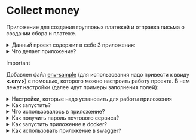 # Collect money
Приложение для создания групповых платежей и отправка письма о создании сбора и платеже.

<details>

<summary>Данный проект содержит в себе 3 приложения:</summary>

* **collect**
   - позволяет работать с групповыми сборами:
       - в ней переопределен метод save с установкой значений в поля amount_now and count_people
       - имеет класс для выбора причины сбора Reason
       - имеет celery задачу на отправку письма при успешном создании сбора
       - все get запросы обложены кэшем
       - имеет команду наполнения моко данными addcol
* **payment**
   - позволяет работать с платежами
       - создаёт платежи и привязывает по связи M2M с полем donates с таблицей Collect
       - создана celery задача на отправку письма и надобалвении платежа и обработка платежа
       - имеет команду наполнения моко данными addpay
* **users**
   - служит для аунтификации пользователя и регистрации пользователя, а также получения токена
       - имеет команду наполнения моко данными adduser 
</details>

<details>

<summary>Что делает приложение?</summary>
Функционал:

* Регистрация пользователя, получение токена и использование в запросах bearer token
* Создание группового платежа и отправка письма о его создании с таким содержанием
![Screenshot from 2024-04-04 00-40-23](https://github.com/Plutarxi99/collecting_money/assets/132927381/b557bbec-990e-4d30-ad03-ec667eb5c001)
* Платеж с получением письма о состояние платежа с таким содержанием
![Screenshot from 2024-04-04 00-41-24](https://github.com/Plutarxi99/collecting_money/assets/132927381/f794f109-43a8-4eee-ac72-50c4285fffa1)
* CRUD обложен на групповые сборы, а также ваиладация на актуальную дату времени и права на удаление и обновление только своих сборов


</details>

> [!IMPORTANT]
> Добавлен файл <a href="https://github.com/Plutarxi99/collecting_money/blob/a3b5201763ee284159e2dd864e51741419a30fff/.env-sample">env-sample</a> (для использования надо привести к ввиду **<.env>**) с помощью, которого можно настроить работу проекта. В нем лежат настройки (далее идут примеры заполнения полей):
<details>
<summary>Настройки, которые надо установить для работы приложения</summary>

| Значение | Содержание | Примечание |
|-----|-----------|-----:|
|     **SECRET_KEY**| django-insecure-hu213gr51uh234gbrtf34oqufg35835g3q5g       |     код генерируется командой описаной ниже|
|     **POSTGRES_DB**| NAME_BD   |     название базы данных |
|     **POSTGRES_USER**| USER_BD   |     название пользователя базы данных |
|     **POSTGRES_PASSWORD**| PASSWORD_BD   |     пароль базы данных |
|     **POSTGRES_HOST**| HOST_BD   |     название твоего сервиса используемый для контейнеризации |
|     **SUPERUSER_EMAIL**| email_superuser       |     установить почту суперюзера|
|     **SUPERUSER_PASSWORD**| password_superuser       |     установить пароль суперюзера|
|     **USER_PASSWORD**| password_user       |     установить пароль юзера для моко данных|
|     **ENV_TYPE**| local/server   |     для использования разных настроек для запуска локально-local для запуска с сервера-server |
|     **HOST_IP**|  db   |     id- адрес твоего сервера базы данных |
|     **EMAIL_HOST_USER**| <Твой почтовый адрес>       |     от кого придет почта|
|     **EMAIL_HOST_PASSWORD**| qweq223e123edqwr       |     пароль полученный в настройках приложения для почтового сервиса P.S. Далее идет инструкция в картинках|
|     **EMAIL_BACKEND**| django.core.mail.backends.smtp.EmailBackend       |     Настройка для джанго|
|     **EMAIL_PORT**| 465       |     почтовый порт|
|     **EMAIL_HOST**| <pre><code>smtp.yandex.ru</code></pre>      |      почтовый сервер, в моем случае это яндекс|
|     **EMAIL_USE_SSL**| True       |     дефолтные настройки для почтового сервиса в моем случае это яндекс|
|     **CELERY_BROKER_URL**| <pre><code>redis://127.0.0.1:6379</code></pre>    |     база данных для работы celery|
|     **CELERY_RESULT_BACKEND**| <pre><code>redis://127.0.0.1:6379</code></pre>    |     база данных для работы celery|
|     **CACHE_LOCATION**| redis://127.0.0.1:6379       |     подключение к бд редис, если это в докере, то он строится иначе и уже прописан|
</details>

<details>

<summary>Как запустить?</summary>

* Переходим в папку где будет лежать код

* Копируем код с git:
  <pre><code>git@github.com:Plutarxi99/collecting_money.git</code></pre>

* Создаем виртуальное окружение:
  <pre><code>python3 -m venv env</code></pre>
  <pre><code>source env/bin/activate</code></pre>

* Создать секретный ключ:
  <pre><code>openssl rand -hex 32</code></pre>

* Вставить его в .env

* Создать базу данных:
  <pre><code>psql -U postgres</code></pre>
  <pre><code>create database name_your_db;</code></pre>

* После установки нужных настроук в файле **<.env>**. Надо выполнить команду для установки пакетов:
  <pre><code>pip install -r requirements.txt </code></pre>

* Применить миграции:
  <pre><code>python3 manage.py migrate</code></pre>

* Создать суперюзера:
  <pre><code>python3 manage.py ccsu</code></pre>

* Создать пользователей системы (P.S можно использовать любой число, есть и другие параметры, смотри в докстринги) <a href="https://github.com/Plutarxi99/collecting_money/blob/a3b5201763ee284159e2dd864e51741419a30fff/users/management/commands/adduser.py">смотри код</a> :
  <pre><code>python3 manage.py adduser 10</code></pre>

* Создать групповые сборы (P.S можно использовать любой число):
  <pre><code>python3 manage.py addcol 10</code></pre>

* Создать платежи (P.S можно использовать любой число):
  <pre><code>python3 manage.py addpay 10</code></pre>

* Для запуска работы celery worker:
  <pre><code>python3 manage.py celery_worker</code></pre>
  или использовать иную команду дефолтную
  <pre><code>python -m celery -A django worker -l infor</code></pre>


</details>

<details>

<summary>Что использовалось в приложение?</summary>
Функционал:

* Подключено rest_framework для использоваеть API приложения
* Подключено rest_framework_simplejwt для использоваеть API приложения авторизации пользователя Bearer token
* Подключено drf_yasg для создания автоматической документации и возможность работать в браузере с приложением
* Подключена django_celery для создание и использование отложенной задачи
</details>

<details>

<summary>Как получить пароль почтового сервиса?</summary>
Функционал:

* Создать приложение по ссылке и создать приложение <<Почта>> и получить пароль:
  https://id.yandex.ru/security/app-passwords
![Screenshot from 2024-03-25 15-08-40](https://github.com/Plutarxi99/user_invite/assets/132927381/330bf584-9920-40a5-8324-5429f2d8ddc4)

* Скопировать пароль в .env файл оставльные настройка уже готовы.

</details>

<details>

<summary>Как запустить приложение в docker?</summary>
Функционал:

* Выполняем код:
  <pre><code>docker-compose build</code></pre>
  <pre><code>docker-compose up</code></pre>

* Создаем базу данных в контейнере:
  <pre><code>docker-compose exec db psql -U postgres</code></pre>
  <pre><code>create database your_name_db</code></pre>

* Подключаемся к контейнеру:
  <pre><code>http://127.0.0.1:8080/swagger/</code></pre>
</details>
<details>
<summary>Как использовать приложение в swagger?</summary>
Функционал:

* Запускаем приложение с такими настройками в Pycharm:
![Screenshot from 2024-04-04 11-45-51](https://github.com/Plutarxi99/collecting_money/assets/132927381/5b7af872-958b-470d-a1cb-99d74646d116)


* Или запускаем командой из терминала:
    <pre><code>python3 manage.py runserver</code></pre>

* Переходим по ссылке:
  <a href="http://127.0.0.1:8000/swagger/">swagger</a>

* Создаем пользователя:
  ![Screenshot from 2024-04-04 11-47-49](https://github.com/Plutarxi99/collecting_money/assets/132927381/c881fd40-4aa1-4a86-b799-75478da6638e)

* Идём в авторизацию:
  ![Screenshot from 2024-04-04 11-49-08](https://github.com/Plutarxi99/collecting_money/assets/132927381/d65ef0f5-9b4a-4601-9c72-1bdd0abfbe80)

* Получаем ответ и копируем acesss token:
  ![Screenshot from 2024-04-04 11-49-52](https://github.com/Plutarxi99/collecting_money/assets/132927381/6551ba75-ffcc-4c75-9560-561ad110be57)

* Добавляем к запросам этот токен(P.S. Объязательно добавлять к вашему токену слово Bearer):
  ![Screenshot from 2024-04-04 11-57-06](https://github.com/Plutarxi99/collecting_money/assets/132927381/a6ec7977-b0c6-43b2-9aa8-0bde5f35f7e4)
  ![Screenshot from 2024-04-04 11-57-37](https://github.com/Plutarxi99/collecting_money/assets/132927381/abdfb5af-936f-4838-94ed-f56c3d59e7a6)

* Используем дальше эндпоинты

</details>

